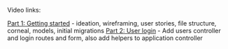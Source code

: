 Video links:

[Part 1: Getting started] - ideation, wireframing, user stories, file structure, corneal, models, initial migrations
[Part 2: User login] - Add users controller and login routes and form, also add helpers to application controller

[Part 1: Getting Started]:https://youtu.be/y5XHoP5qwfY
[Part 2: User login]:https://youtu.be/U5glnUNaJPs
